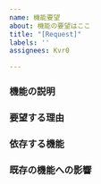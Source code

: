 ```yaml
---
name: 機能要望
about: 機能の要望はここ
title: "[Request]"
labels: ''
assignees: Kvr0

---
```


### 機能の説明

### 要望する理由

### 依存する機能

### 既存の機能への影響
